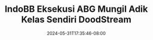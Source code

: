 --- 
title: "IndoBB Eksekusi ABG Mungil Adik Kelas Sendiri  DoodStream"
description: "streaming  video bokep IndoBB Eksekusi ABG Mungil Adik Kelas Sendiri  DoodStream tiktok full terbaru"
date: 2024-05-31T17:35:46-08:00
file_code: "22mk6hxtnmrn"
draft: false
cover: "n0y3houezqqfc8l1.jpg"
tags: ["IndoBB", "Eksekusi", "ABG", "Mungil", "Adik", "Kelas", "Sendiri", "DoodStream", "bokep-indo", "bokep-viral", "bokep-ig"]
length: 300
fld_id: "1392265"
foldername: "adiksendiri"
categories: ["adiksendiri"]
views: 171
---